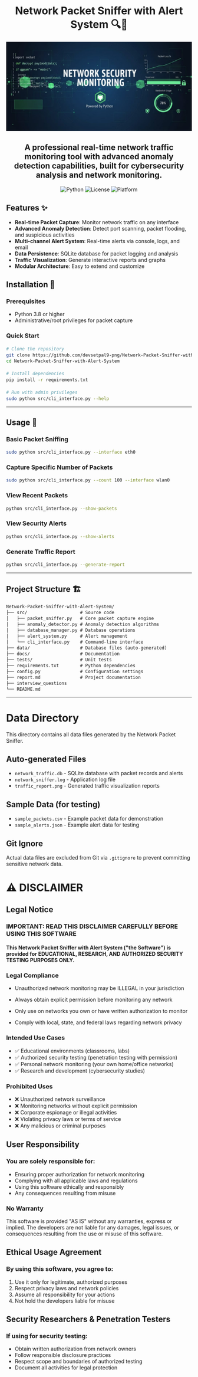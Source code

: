 <div align="center">
  
# Network Packet Sniffer with Alert System 🔍🚨

<p align="center">
  <img src="./docs/banner.png" alt="Create & Evaluate Strong Passwords">
</p>

## A professional real-time network traffic monitoring tool with advanced anomaly detection capabilities, built for cybersecurity analysis and network monitoring.

![Python](https://img.shields.io/badge/Python-3.8+-blue.svg)
![License](https://img.shields.io/badge/License-MIT-green.svg)
![Platform](https://img.shields.io/badge/Platform-Linux%20%7C%20Windows%20%7C%20macOS-lightgrey.svg)

</div>

## Features ✨

- **Real-time Packet Capture**: Monitor network traffic on any interface
- **Advanced Anomaly Detection**: Detect port scanning, packet flooding, and suspicious activities
- **Multi-channel Alert System**: Real-time alerts via console, logs, and email
- **Data Persistence**: SQLite database for packet logging and analysis
- **Traffic Visualization**: Generate interactive reports and graphs
- **Modular Architecture**: Easy to extend and customize

## Installation 🚀

### Prerequisites
- Python 3.8 or higher
- Administrative/root privileges for packet capture

### Quick Start
```bash
# Clone the repository
git clone https://github.com/devsetpal9-png/Network-Packet-Sniffer-with-Alert-System.git
cd Network-Packet-Sniffer-with-Alert-System

# Install dependencies
pip install -r requirements.txt

# Run with admin privileges
sudo python src/cli_interface.py --help
```

---

## Usage 📖

### Basic Packet Sniffing
```bash
sudo python src/cli_interface.py --interface eth0
```

### Capture Specific Number of Packets
```bash
sudo python src/cli_interface.py --count 100 --interface wlan0
```

### View Recent Packets
```bash
python src/cli_interface.py --show-packets
```

### View Security Alerts
```bash
python src/cli_interface.py --show-alerts
```

### Generate Traffic Report
```bash
python src/cli_interface.py --generate-report
```
---

## Project Structure 🏗️
```
Network-Packet-Sniffer-with-Alert-System/
├── src/                    # Source code
│   ├── packet_sniffer.py   # Core packet capture engine
│   ├── anomaly_detector.py # Anomaly detection algorithms
│   ├── database_manager.py # Database operations
│   ├── alert_system.py     # Alert management
│   └── cli_interface.py    # Command-line interface
├── data/                   # Database files (auto-generated)
├── docs/                   # Documentation
├── tests/                  # Unit tests
├── requirements.txt        # Python dependencies
├── config.py               # Configuration settings
├── report.md               # Project documentation
├── interview_questions              
└── README.md             
```
---

# Data Directory

This directory contains all data files generated by the Network Packet Sniffer.

## Auto-generated Files
- `network_traffic.db` - SQLite database with packet records and alerts
- `network_sniffer.log` - Application log file
- `traffic_report.png` - Generated traffic visualization reports

## Sample Data (for testing)
- `sample_packets.csv` - Example packet data for demonstration
- `sample_alerts.json` - Example alert data for testing

## Git Ignore
Actual data files are excluded from Git via `.gitignore` to prevent committing sensitive network data.

# ⚠️ DISCLAIMER
## Legal Notice
### IMPORTANT: READ THIS DISCLAIMER CAREFULLY BEFORE USING THIS SOFTWARE

#### This Network Packet Sniffer with Alert System ("the Software") is provided for EDUCATIONAL, RESEARCH, AND AUTHORIZED SECURITY TESTING PURPOSES ONLY.

### Legal Compliance
- Unauthorized network monitoring may be ILLEGAL in your jurisdiction

- Always obtain explicit permission before monitoring any network

- Only use on networks you own or have written authorization to monitor

- Comply with local, state, and federal laws regarding network privacy

### Intended Use Cases
- ✅ Educational environments (classrooms, labs)
- ✅ Authorized security testing (penetration testing with permission)
- ✅ Personal network monitoring (your own home/office networks)
- ✅ Research and development (cybersecurity studies)

### Prohibited Uses
- ❌ Unauthorized network surveillance
- ❌ Monitoring networks without explicit permission
- ❌ Corporate espionage or illegal activities
- ❌ Violating privacy laws or terms of service
- ❌ Any malicious or criminal purposes

## User Responsibility
### You are solely responsible for:

- Ensuring proper authorization for network monitoring
- Complying with all applicable laws and regulations
- Using this software ethically and responsibly
- Any consequences resulting from misuse

### No Warranty
This software is provided "AS IS" without any warranties, express or implied. The developers are not liable for any damages, legal issues, or consequences resulting from the use or misuse of this software.

## Ethical Usage Agreement
### By using this software, you agree to:

1. Use it only for legitimate, authorized purposes
2. Respect privacy laws and network policies
3. Assume all responsibility for your actions
4. Not hold the developers liable for misuse

## Security Researchers & Penetration Testers
### If using for security testing:

- Obtain written authorization from network owners
- Follow responsible disclosure practices
- Respect scope and boundaries of authorized testing
- Document all activities for legal protection

